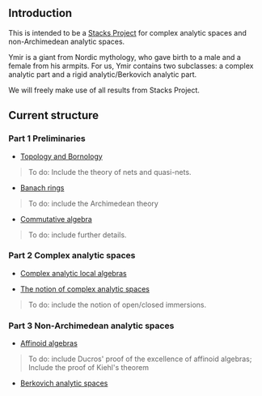 

## Introduction
This is intended to be a [Stacks Project](https://stacks.math.columbia.edu) for complex analytic spaces and non-Archimedean analytic spaces.

Ymir is a giant from Nordic mythology, who gave birth to a male and a female from his armpits. For us, Ymir contains two subclasses: a complex analytic part and a rigid analytic/Berkovich analytic part.

We will freely make use of all results from Stacks Project.
 

## Current structure

### Part 1 Preliminaries

- [Topology and Bornology](Topology-Bornology.pdf)

> To do: Include the theory of nets and quasi-nets.

- [Banach rings](Banach-Rings.pdf)

> To do: include the Archimedean theory

- [Commutative algebra](Commutative-Algebra.pdf)

> To do: include further details.

### Part 2 Complex analytic spaces

- [Complex analytic local algebras](Local-Algebras.pdf)

- [The notion of complex analytic spaces](Complex-Analytic-Spaces.pdf)

> To do: include the notion of open/closed immersions.

### Part 3 Non-Archimedean analytic spaces

- [Affinoid algebras](Affinoid-Algebras.pdf)

> To do: include Ducros' proof of the excellence of affinoid algebras; Include the proof of Kiehl's theorem

- [Berkovich analytic spaces](Berkovich-Analytic-Spaces.pdf)